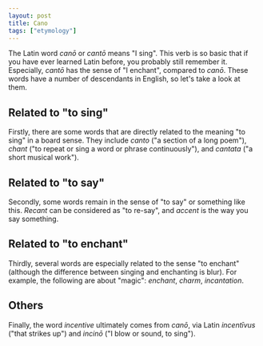 ```yaml
---
layout: post
title: Cano
tags: ["etymology"]
---
```


The Latin word *canō* or *cantō* means "I sing".
This verb is so basic that if you have ever learned Latin before, you probably still remember it.
Especially, *cantō* has the sense of "I enchant", compared to *canō*.
These words have a number of descendants in English, so let's take a look at them.

## Related to "to sing"
Firstly, there are some words that are directly related to the meaning "to sing" in a board sense.
They include *canto* ("a section of a long poem"), *chant* ("to repeat or sing a word or phrase continuously"), and *cantata* ("a short musical work").

## Related to "to say"
Secondly, some words remain in the sense of "to say" or something like this. *Recant* can be considered as "to re-say", and *accent* is the way you say something.

## Related to "to enchant"
Thirdly, several words are especially related to the sense "to enchant" (although the difference between singing and enchanting is blur).
For example, the following are about "magic": *enchant*, *charm*, *incantation*.

## Others
Finally, the word *incentive* ultimately comes from *canō*, via Latin *incentīvus* ("that strikes up") and *incinō* ("I blow or sound, to sing").
